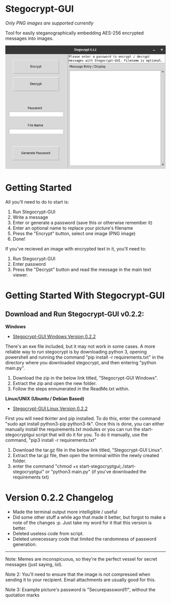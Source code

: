# Stegocrypt-GUI
*Only PNG images are supported currently*

Tool for easily steganographically embedding AES-256 encrypted messages into images. 


![_image](https://github.com/Adri6336/Stegocrypt-GUI/blob/v-0.2.2/stegocrypt.png)


# Getting Started

All you'll need to do to start is:

1. Run Stegocrypt-GUI
2. Write a message
3. Enter or generate a password (save this or otherwise remember it)
4. Enter an optional name to replace your picture's filename
5. Press the "Encrypt" button, select one image (PNG image)
6. Done!

If you've recieved an image with encrypted text in it, you'll need to:

1. Run Stegocrypt-GUI
2. Enter password
3. Press the "Decrypt" button and read the message in the main text viewer.

# Getting Started With Stegocrypt-GUI

## Download and Run Stegocrypt-GUI v0.2.2:

**Windows**

- [Stegocrypt-GUI Windows Version 0.2.2](https://github.com/Adri6336/stegocrypt-gui_dl/raw/0.2.2/Stegocrypt-GUI_Win.zip)

There's an exe file included, but it may not work in some cases. A more reliable way to run stegocrypt is by downloading python 3, opening powershell
and running the command "pip install -r requirements.txt" in the directory where you downloaded stegocrypt, and then entering "python main.py".

1. Download the zip in the below link titled, "Stegocrypt-GUI Windows".
2. Extract the zip and open the new folder.
3. Follow the steps ennumerated in the ReadMe.txt within.

**Linux/UNIX (Ubuntu / Debian Based)**

- [Stegocrypt-GUI Linux Version 0.2.2](https://github.com/Adri6336/stegocrypt-gui_dl/raw/0.2.2/Stegocrypt-GUI-Lin.tar.gz)

First you will need tkinter and pip installed. To do this, enter the command "sudo apt install python3-pip python3-tk". Once this is done, 
you can either manually install the requirements.txt modules or you can run the start-stegocryptgui script that will do it for you. To do it manually,
use the command, "pip3 install -r requirements.txt"


1. Download the tar.gz file in the below link titled, "Stegocrypt-GUI Linux".
2. Extract the tar.gz file, then open the terminal within the newly created folder.
3. enter the command "chmod +x start-stegocryptgui;./start-stegocryptgui" or "python3 main.py" (if you've downloaded the requirements txt)






# Version 0.2.2 Changelog

- Made the terminal output more intelligible / useful
- Did some other stuff a while ago that made it better, but forgot to make a note of the changes :p. Just take my word for it that this version is better.
- Deleted useless code from script.
- Deleted unnecessary code that limited the randomness of password generation.


-------------------------

Note: Memes are inconspicuous, so they're the perfect vessel for secret messages (just saying, lol).

Note 2: You'll need to ensure that the image is not compressed when sending it to your recipient. Email attachments are usually good for this.

Note 3: Example picture's password is "Securepassword1!", without the quotation marks
